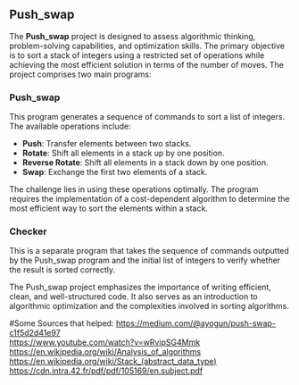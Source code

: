 ## Push_swap

The **Push_swap** project is designed to assess algorithmic thinking, problem-solving capabilities, and optimization skills. The primary objective is to sort a stack of integers using a restricted set of operations while achieving the most efficient solution in terms of the number of moves. The project comprises two main programs:

### Push_swap

This program generates a sequence of commands to sort a list of integers. The available operations include:

- **Push**: Transfer elements between two stacks.
- **Rotate**: Shift all elements in a stack up by one position.
- **Reverse Rotate**: Shift all elements in a stack down by one position.
- **Swap**: Exchange the first two elements of a stack.

The challenge lies in using these operations optimally. The program requires the implementation of a cost-dependent algorithm to determine the most efficient way to sort the elements within a stack.

### Checker

This is a separate program that takes the sequence of commands outputted by the Push_swap program and the initial list of integers to verify whether the result is sorted correctly.

The Push_swap project emphasizes the importance of writing efficient, clean, and well-structured code. It also serves as an introduction to algorithmic optimization and the complexities involved in sorting algorithms.



#Some Sources that helped:
https://medium.com/@ayogun/push-swap-c1f5d2d41e97 \
https://www.youtube.com/watch?v=wRvipSG4Mmk \
https://en.wikipedia.org/wiki/Analysis_of_algorithms \
https://en.wikipedia.org/wiki/Stack_(abstract_data_type) \
https://cdn.intra.42.fr/pdf/pdf/105169/en.subject.pdf
